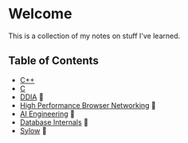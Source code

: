 # Welcome

This is a collection of my notes on stuff I've learned.

## Table of Contents

- [C++](./cpp.md)
- [C](./c.md)
- [DDIA](./ddia.md) 🚧
- [High Performance Browser Networking](./high-performance-browser-networking.md) 🚧
- [AI Engineering](./ai-engineering.md) 🚧
- [Database Internals](./database-internals.md) 🚧
- [Sylow](./sylow.md) 🚧
